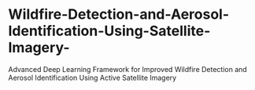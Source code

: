 # Wildfire-Detection-and-Aerosol-Identification-Using-Satellite-Imagery-
Advanced Deep Learning Framework for Improved  Wildfire Detection and Aerosol Identification Using  Active Satellite Imagery 
